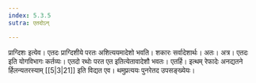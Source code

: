 ```yaml
---
index: 5.3.5
sutra: एतदोऽन्

---
```

प्राग्दिशः इत्येव। एतदः प्राग्दिशीये परतः अशित्ययमादेशो भवति। शकारः सर्वादेशार्थः। अतः। अत्र। एतदः इति योगविभागः कर्तव्यः। एतदो रथोः परत एत इतित्येतावादेशौ भवतः। एतर्हि। इत्थम् रेफादेः अनद्यतने र्हिलन्यतरस्याम् [[5|3|21]] इति विद्यत एव। थमुप्रत्ययः पुनरेतद उपसङ्ख्येयः।